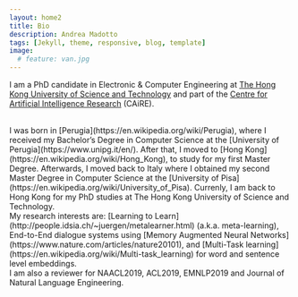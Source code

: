 ```yaml
---
layout: home2
title: Bio
description: Andrea Madotto
tags: [Jekyll, theme, responsive, blog, template]
image:
  # feature: van.jpg
---
```


I am a PhD candidate in Electronic & Computer Engineering at [The Hong Kong University of Science and Technology](www.ust.hk) and part of the [Centre for Artificial Intelligence Research](https://caire.ust.hk/) (CAiRE).

<br/>
I was born in [Perugia](https://en.wikipedia.org/wiki/Perugia), where I received my Bachelor’s Degree in Computer Science at the [University of Perugia](https://www.unipg.it/en/). After that, I moved to [Hong Kong](https://en.wikipedia.org/wiki/Hong_Kong), to study for my first Master Degree. Afterwards, I moved back to Italy  where I obtained my second Master Degree in Computer Science at the [University of Pisa](https://en.wikipedia.org/wiki/University_of_Pisa). Currenly, I am back to Hong Kong for my PhD studies at The Hong Kong University of Science and Technology.

<br/>
My research interests are: [Learning to Learn](http://people.idsia.ch/~juergen/metalearner.html) (a.k.a. meta-learning), End-to-End dialogue systems using [Memory Augmented Neural Networks](https://www.nature.com/articles/nature20101), and [Multi-Task learning](https://en.wikipedia.org/wiki/Multi-task_learning) for word and sentence level embeddings.

<br/>
I am also a reviewer for NAACL2019, ACL2019, EMNLP2019 and Journal of Natural Language Engineering.

